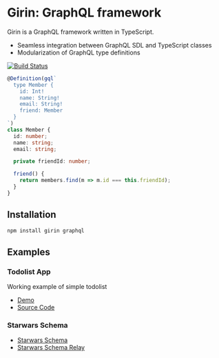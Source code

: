 # Girin: GraphQL framework

Girin is a GraphQL framework written in TypeScript.

* Seamless integration between GraphQL SDL and TypeScript classes
* Modularization of GraphQL type definitions

[![Build Status](https://travis-ci.org/hanpama/girin.svg?branch=master)](https://travis-ci.org/hanpama/girin)


```typescript
@Definition(gql`
  type Member {
    id: Int!
    name: String!
    email: String!
    friend: Member
  }
`)
class Member {
  id: number;
  name: string;
  email: string;

  private friendId: number;

  friend() {
    return members.find(m => m.id === this.friendId);
  }
}
```

## Installation

```sh
npm install girin graphql
```

## Examples

### Todolist App

Working example of simple todolist

* [Demo](https://todolist.giringraphql.com/)
* [Source Code](https://github.com/hanpama/girin/tree/master/packages/example-todolist-app)


### Starwars Schema

* [Starwars Schema](https://github.com/hanpama/girin/tree/master/packages/girin/test/starwars/starWarsSchema.ts)
* [Starwars Schema Relay](https://github.com/hanpama/girin/tree/master/packages/girin-relay/test/starWarsSchema.ts)
